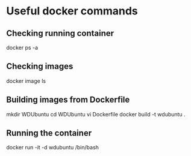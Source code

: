 # Useful docker commands

## Checking running container 
docker ps -a

## Checking images 
docker image ls

## Building images from Dockerfile
mkdir WDUbuntu
cd WDUbuntu
vi Dockerfile
docker build -t wdubuntu .

## Running the container
docker run -it -d wdubuntu /bin/bash